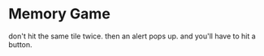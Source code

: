 # Memory Game
don't hit the same tile twice. then an alert pops up. and you'll have to hit a button.